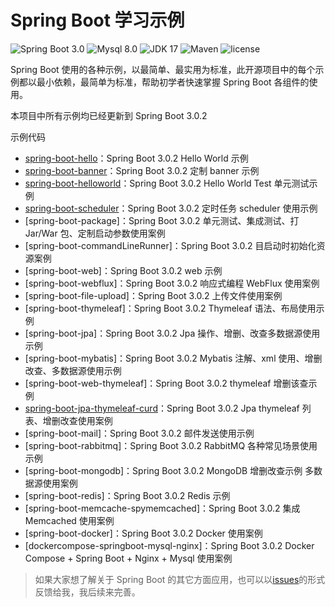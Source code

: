 Spring Boot 学习示例
=========================
![Spring Boot 3.0](https://img.shields.io/badge/Spring%20Boot-3.0-brightgreen.svg)
![Mysql 8.0](https://img.shields.io/badge/Mysql-8.0-blue.svg)
![JDK 17](https://img.shields.io/badge/JDK-17-brightgreen.svg)
![Maven](https://img.shields.io/badge/Maven-3.8.0-yellowgreen.svg)
![license](https://img.shields.io/badge/license-MPL--2.0-blue.svg)

Spring Boot 使用的各种示例，以最简单、最实用为标准，此开源项目中的每个示例都以最小依赖，最简单为标准，帮助初学者快速掌握 Spring Boot 各组件的使用。


本项目中所有示例均已经更新到 Spring Boot 3.0.2

示例代码
- [spring-boot-hello](https://github.com/misszhou/spring-boot-examples/tree/master/spring-boot-hello)：Spring Boot 3.0.2 Hello World 示例
- [spring-boot-banner](https://github.com/misszhou/spring-boot-examples/tree/master/spring-boot-banner)：Spring Boot 3.0.2 定制 banner 示例
- [spring-boot-helloworld](https://github.com/misszhou/spring-boot-examples/tree/master/spring-boot-helloworld)：Spring Boot 3.0.2 Hello World Test 单元测试示例
- [spring-boot-scheduler](https://github.com/misszhou/spring-boot-examples/tree/master/spring-boot-scheduler)：Spring Boot 3.0.2 定时任务 scheduler 使用示例
- [spring-boot-package]：Spring Boot 3.0.2 单元测试、集成测试、打 Jar/War 包、定制启动参数使用案例
- [spring-boot-commandLineRunner]：Spring Boot 3.0.2 目启动时初始化资源案例
- [spring-boot-web]：Spring Boot 3.0.2 web 示例
- [spring-boot-webflux]：Spring Boot 3.0.2 响应式编程 WebFlux 使用案例
- [spring-boot-file-upload]：Spring Boot 3.0.2 上传文件使用案例
- [spring-boot-thymeleaf]：Spring Boot 3.0.2 Thymeleaf 语法、布局使用示例
- [spring-boot-jpa]：Spring Boot 3.0.2 Jpa 操作、增删、改查多数据源使用示例
- [spring-boot-mybatis]：Spring Boot 3.0.2 Mybatis 注解、xml 使用、增删改查、多数据源使用示例
- [spring-boot-web-thymeleaf]：Spring Boot 3.0.2 thymeleaf 增删该查示例
- [spring-boot-jpa-thymeleaf-curd](https://github.com/misszhou/spring-boot-examples/tree/master/spring-boot-jpa-thymeleaf-curd)：Spring Boot 3.0.2 Jpa thymeleaf 列表、增删改查使用案例
- [spring-boot-mail]：Spring Boot 3.0.2 邮件发送使用示例
- [spring-boot-rabbitmq]：Spring Boot 3.0.2 RabbitMQ 各种常见场景使用示例
- [spring-boot-mongodb]：Spring Boot 3.0.2 MongoDB 增删改查示例 多数据源使用案例
- [spring-boot-redis]：Spring Boot 3.0.2 Redis 示例
- [spring-boot-memcache-spymemcached]：Spring Boot 3.0.2 集成 Memcached 使用案例
- [spring-boot-docker]：Spring Boot 3.0.2 Docker 使用案例
- [dockercompose-springboot-mysql-nginx]：Spring Boot 3.0.2 Docker Compose + Spring Boot + Nginx + Mysql 使用案例

> 如果大家想了解关于 Spring Boot 的其它方面应用，也可以以[issues](https://github.com/misszhou/spring-boot-examples/issues)的形式反馈给我，我后续来完善。

